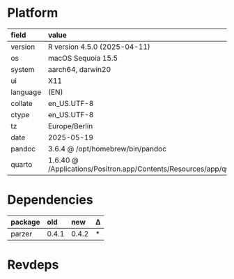 # Platform

|field    |value                                                                        |
|:--------|:----------------------------------------------------------------------------|
|version  |R version 4.5.0 (2025-04-11)                                                 |
|os       |macOS Sequoia 15.5                                                           |
|system   |aarch64, darwin20                                                            |
|ui       |X11                                                                          |
|language |(EN)                                                                         |
|collate  |en_US.UTF-8                                                                  |
|ctype    |en_US.UTF-8                                                                  |
|tz       |Europe/Berlin                                                                |
|date     |2025-05-19                                                                   |
|pandoc   |3.6.4 @ /opt/homebrew/bin/pandoc                                             |
|quarto   |1.6.40 @ /Applications/Positron.app/Contents/Resources/app/quarto/bin/quarto |

# Dependencies

|package |old   |new   |Δ  |
|:-------|:-----|:-----|:--|
|parzer  |0.4.1 |0.4.2 |*  |

# Revdeps

